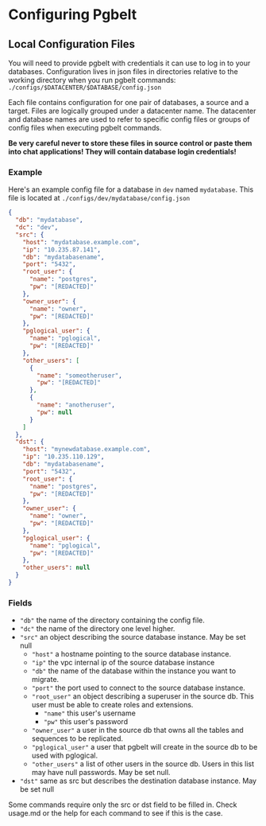 # Configuring Pgbelt

## Local Configuration Files

You will need to provide pgbelt with credentials it can use to log in to your databases.
Configuration lives in json files in directories relative to the working directory when you
run pgbelt commands: `./configs/$DATACENTER/$DATABASE/config.json`

Each file contains configuration for one pair of databases, a source and a target.
Files are logically grouped under a datacenter name. The datacenter and database names are
used to refer to specific config files or groups of config files when executing pgbelt commands.

**Be very careful never to store these files in source control or paste them into chat applications!
They will contain database login credentials!**

### Example

Here's an example config file for a database in `dev` named `mydatabase`.
This file is located at `./configs/dev/mydatabase/config.json`

```json
{
  "db": "mydatabase",
  "dc": "dev",
  "src": {
    "host": "mydatabase.example.com",
    "ip": "10.235.87.141",
    "db": "mydatabasename",
    "port": "5432",
    "root_user": {
      "name": "postgres",
      "pw": "[REDACTED]"
    },
    "owner_user": {
      "name": "owner",
      "pw": "[REDACTED]"
    },
    "pglogical_user": {
      "name": "pglogical",
      "pw": "[REDACTED]"
    },
    "other_users": [
      {
        "name": "someotheruser",
        "pw": "[REDACTED]"
      },
      {
        "name": "anotheruser",
        "pw": null
      }
    ]
  },
  "dst": {
    "host": "mynewdatabase.example.com",
    "ip": "10.235.110.129",
    "db": "mydatabasename",
    "port": "5432",
    "root_user": {
      "name": "postgres",
      "pw": "[REDACTED]"
    },
    "owner_user": {
      "name": "owner",
      "pw": "[REDACTED]"
    },
    "pglogical_user": {
      "name": "pglogical",
      "pw": "[REDACTED]"
    },
    "other_users": null
  }
}
```

### Fields

- `"db"` the name of the directory containing the config file.
- `"dc"` the name of the directory one level higher.
- `"src"` an object describing the source database instance. May be set null
  - `"host"` a hostname pointing to the source database instance.
  - `"ip"` the vpc internal ip of the source database instance
  - `"db"` the name of the database within the instance you want to migrate.
  - `"port"` the port used to connect to the source database instance.
  - `"root_user"` an object describing a superuser in the source db. This user must be able to create roles and extensions.
    - `"name"` this user's username
    - `"pw"` this user's password
  - `"owner_user"` a user in the source db that owns all the tables and sequences to be replicated.
  - `"pglogical_user"` a user that pgbelt will create in the source db to be used with pglogical.
  - `"other_users"` a list of other users in the source db. Users in this list may have null passwords. May be set null.
- `"dst"` same as src but describes the destination database instance. May be set null

Some commands require only the src or dst field to be filled in. Check usage.md or
the help for each command to see if this is the case.
